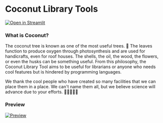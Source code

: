# Coconut Library Tools

[![Open in Streamlit][share_badge]][share_link] 


### What is Coconut?
The coconut tree is known as one of the most useful trees. 🌴 The leaves function to produce oxygen through photosynthesis and are used for handicrafts, even for roof houses. The shells, the oil, the wood, the flowers, or even the husks can be something useful. From this philosophy, the Coconut Library Tool aims to be useful for librarians or anyone who needs cool features but is hindered by programming languages.

We thank the cool people who have created so many facilities that we can place them in a place. We can't name them all, but we believe science will advance due to your efforts. 🧑🏻‍🤝‍🧑🏾


### Preview
[![Preview][share_img]][share_link]

[share_badge]: https://static.streamlit.io/badges/streamlit_badge_black_white.svg
[share_link]: https://coconut.streamlit.app
[share_img]: https://raw.githubusercontent.com/faizhalas/library-tools/main/coconut.jpg


